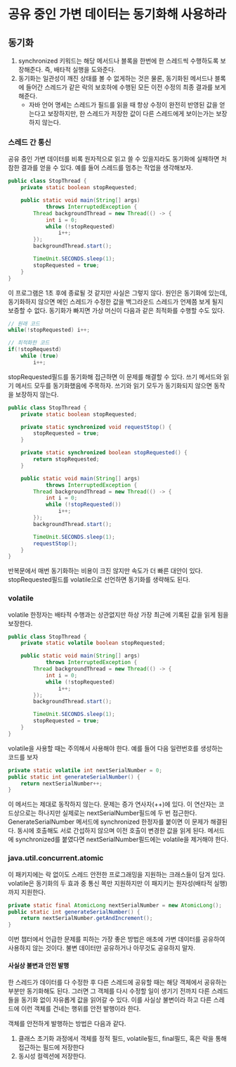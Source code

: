 # 공유 중인 가변 데이터는 동기화해 사용하라
## 동기화
1. synchronized 키워드는 해당 메서드나 블록을 한번에 한 스레드씩 수행하도록 보장해준다. 즉, 배타적 실행을 도와준다. 
2. 동기화는 일관성이 깨진 상태를 볼 수 없게하는 것은 물론, 동기화된 메서드나 블록에 들어간 스레드가 같은 락의 보호하에 수행된 모든 이전 수정의 최종 결과를 보게 해준다.
   - 자바 언어 명세는 스레드가 필드를 읽을 때 항상 수정이 완전히 반영된 값을 얻는다고 보장하지만, 한 스레드가 저장한 값이 다른 스레드에게 보이는가는 보장하지 않는다.


### 스레드 간 통신
공유 중인 가변 데이터를 비록 원자적으로 읽고 쓸 수 있을지라도 동기화에 실패하면 처참한 결과를 얻을 수 있다. 예를 들어 스레드를 멈추는 작업을 생각해보자.

~~~java
public class StopThread {
    private static boolean stopRequested;

    public static void main(String[] args)
            throws InterruptedException {
        Thread backgroundThread = new Thread(() -> {
            int i = 0;
            while (!stopRequested)
                i++;
        });
        backgroundThread.start();

        TimeUnit.SECONDS.sleep(1);
        stopRequested = true;
    }
}
~~~

이 프로그램은 1초 후에 종료될 것 같지만 사실은 그렇지 않다. 원인은 동기화에 있는데, 동기화하지 않으면 메인 스레드가 수정한 값을 백그라운드 스레드가 언제쯤 보게 될지 보증할 수 없다.
동기화가 빠지면 가상 머신이 다음과 같은 최적화를 수행할 수도 있다.

~~~java
// 원래 코드
while(!stopRequested) i++;

// 최적화한 코드
if(!stopRequestd)
    while (true)
        i++;
~~~

stopRequested필드를 동기화해 접근하면 이 문제를 해결할 수 있다. 쓰기 메서드와 읽기 메서드 모두를 동기화했음에 주목하자. 쓰기와 읽기 모두가 동기화되지 않으면 동작을 보장하지 않는다.

~~~java
public class StopThread {
    private static boolean stopRequested;

    private static synchronized void requestStop() {
        stopRequested = true;
    }

    private static synchronized boolean stopRequested() {
        return stopRequested;
    }

    public static void main(String[] args)
            throws InterruptedException {
        Thread backgroundThread = new Thread(() -> {
            int i = 0;
            while (!stopRequested())
                i++;
        });
        backgroundThread.start();

        TimeUnit.SECONDS.sleep(1);
        requestStop();
    }
}  
~~~

반복문에서 매번 동기화하는 비용이 크진 않지만 속도가 더 빠른 대안이 있다. stopRequested필드를 volatile으로 선언하면 동기화를 생략해도 된다.

### volatile
volatile 한정자는 배타적 수행과는 상관없지만 하상 가장 최근에 기록된 값을 읽게 됨을 보장한다.

~~~java
public class StopThread {
    private static volatile boolean stopRequested;

    public static void main(String[] args)
            throws InterruptedException {
        Thread backgroundThread = new Thread(() -> {
            int i = 0;
            while (!stopRequested)
                i++;
        });
        backgroundThread.start();

        TimeUnit.SECONDS.sleep(1);
        stopRequested = true;
    }
}
~~~

volatile을 사용할 때는 주의해서 사용해야 한다. 예를 들어 다음 일련번호를 생성하는 코드를 보자

~~~java
private static volatile int nextSerialNumber = 0;
public static int generateSerialNumber() {
    return nextSerialNumber++;
}
~~~

이 메서드는 제대로 동작하지 않는다. 문제는 증가 연사자(++)에 있다. 이 연산자는 코드상으로는 하나지만 실제로는 nextSerialNumber필드에 두 번 접근한다. 
GenerateSerialNumber 메서드에 synchronized 한정자를 붙이면 이 문제가 해결된다. 동시에 호출해도 서로 간섭하지 않으며 이전 호출이 변경한 값을 읽게 된다. 메서드에 synchronized를 붙였다면 nextSerialNumber필드에는 volatile을 제거해야 한다.

### java.util.concurrent.atomic 
이 패키지에는 락 없이도 스레드 안전한 프로그래밍을 지원하는 크래스들이 담겨 있다. volatile은 동기화의 두 효과 중 통신 쪽만 지원하지만 이 패지키는 원자성(배타적 실행)까지 지원한다. 

~~~java
private static final AtomicLong nextSerialNumber = new AtomicLong();
public static int generateSerialNumber() {
    return nextSerialNumber.getAndIncrement();
}
~~~

이번 챕터에서 언급한 문제를 피하는 가장 좋은 방법은 애초에 가변 데이터를 공유하여 사용하지 않는 것이다. 불변 데이터만 공유하거나 아무것도 공유하지 말자. 

#### 사실상 불변과 안전 발행
한 스레드가 데이터를 다 수정한 후 다른 스레드에 공유할 때는 해당 객체에서 공유하는 부분만 동기화해도 된다. 그러면 그 객체를 다시 수정할 일이 생기기 전까지 다른 스레드들을 동기화 없이
자유롭게 값을 읽어갈 수 있다. 이를 사실상 불변이라 하고 다른 스레드에 이런 객체를 건네는 행위를 안전 발행이라 한다. 

객체를 안전하게 발행하는 방법은 다음과 같다.
1. 클래스 초기화 과정에서 객체를 정적 필드, volatile필드, final필드, 혹은 락을 통해 접근하는 필드에 저장한다
2. 동시성 컬렉션에 저장한다. 
